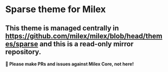 # Sparse theme for Milex

## This theme is managed centrally in https://github.com/milex/milex/blob/head/themes/sparse and this is a read-only mirror repository.

**📣 Please make PRs and issues against Milex Core, not here!**
